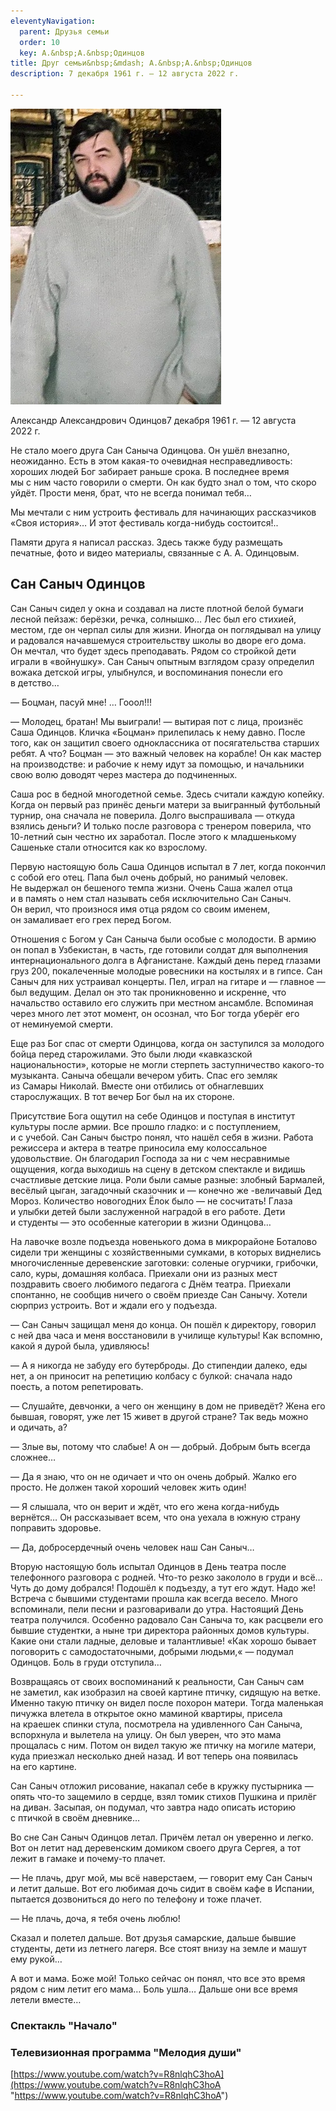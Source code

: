 ```yaml
---
eleventyNavigation:
  parent: Друзья семьи
  order: 10
  key: А.&nbsp;А.&nbsp;Одинцов
title: Друг семьи&nbsp;&mdash; А.&nbsp;А.&nbsp;Одинцов
description: 7 декабря 1961 г. – 12 августа 2022 г.

---
```

![Александр Одинцов](/assets/uploads/Саныч.jpg)

<p>Александр Александрович Одинцов7 декабря 1961&nbsp;г. &mdash;&nbsp;12 августа 2022&nbsp;г.</p>

<p>Не&nbsp;стало моего друга Сан Саныча Одинцова. Он&nbsp;ушёл внезапно, неожиданно. Есть в&nbsp;этом <nobr>какая-то</nobr> очевидная несправедливость: хороших людей Бог забирает раньше срока. В&nbsp;последнее время мы&nbsp;с&nbsp;ним часто говорили о&nbsp;смерти. Он&nbsp;как будто знал о&nbsp;том, что скоро уйдёт. Прости меня, брат, что не&nbsp;всегда понимал тебя&hellip;</p>

<p>Мы&nbsp;мечтали с&nbsp;ним устроить фестиваль для начинающих рассказчиков &laquo;Своя история&raquo;&hellip; И&nbsp;этот фестиваль <nobr>когда-нибудь</nobr> состоится!..</p>

<p>Памяти&nbsp;друга я&nbsp;написал рассказ. Здесь также буду размещать печатные, фото и&nbsp;видео материалы, связанные с&nbsp;<nobr>А. А. Одинцовым</nobr>.</p>

## Сан Саныч Одинцов

<p>Сан Саныч сидел у&nbsp;окна и&nbsp;создавал на&nbsp;листе плотной белой бумаги лесной пейзаж: берёзки, речка, солнышко&hellip; Лес был его стихией, местом, где он&nbsp;черпал силы для жизни. Иногда он&nbsp;поглядывал на&nbsp;улицу и&nbsp;радовался начавшемуся строительству школы во&nbsp;дворе его дома. Он&nbsp;мечтал, что будет здесь преподавать. Рядом со&nbsp;стройкой дети играли в&nbsp;&laquo;войнушку&raquo;. Сан Саныч опытным взглядом сразу определил вожака детской игры, улыбнулся, и&nbsp;воспоминания понесли его в&nbsp;детство&hellip;</p>

<p>&mdash;&nbsp;Боцман, пасуй мне! &hellip; Гооол!!!</p>

<p>&mdash;&nbsp;Молодец, братан! Мы&nbsp;выиграли! &mdash;&nbsp;вытирая пот с&nbsp;лица, произнёс Саша Одинцов. Кличка &laquo;Боцман&raquo; прилепилась к&nbsp;нему давно. После того, как он&nbsp;защитил своего одноклассника от&nbsp;посягательства старших ребят. А&nbsp;что? Боцман&nbsp;&mdash; это важный человек на&nbsp;корабле! Он&nbsp;как мастер на&nbsp;производстве: и&nbsp;рабочие к&nbsp;нему идут за&nbsp;помощью, и&nbsp;начальники свою волю доводят через мастера до&nbsp;подчиненных.</p>

<p>Саша рос в&nbsp;бедной многодетной семье. Здесь считали каждую копейку. Когда он&nbsp;первый раз принёс деньги матери за&nbsp;выигранный футбольный турнир, она сначала не&nbsp;поверила. Долго выспрашивала&nbsp;&mdash; откуда взялись деньги? И&nbsp;только после разговора с&nbsp;тренером поверила, что <nobr>10-летний</nobr> сын честно их&nbsp;заработал. После этого к&nbsp;младшенькому Сашеньке стали относится как ко&nbsp;взрослому.</p>

<p>Первую настоящую боль Саша Одинцов испытал в&nbsp;7 лет, когда покончил с&nbsp;собой его отец. Папа был очень добрый, но&nbsp;ранимый человек. Не&nbsp;выдержал он&nbsp;бешеного темпа жизни. Очень Саша жалел отца и&nbsp;в&nbsp;память о&nbsp;нем стал называть себя исключительно Сан Саныч. Он&nbsp;верил, что произнося имя отца рядом со&nbsp;своим именем, он&nbsp;замаливает его грех перед Богом.</p>

<p>Отношения с&nbsp;Богом у&nbsp;Сан Саныча были особые с&nbsp;молодости. В&nbsp;армию он&nbsp;попал в&nbsp;Узбекистан, в&nbsp;часть, где готовили солдат для выполнения интернационального долга в&nbsp;Афганистане. Каждый день перед глазами груз 200, покалеченные молодые ровесники на&nbsp;костылях и&nbsp;в&nbsp;гипсе. Сан Саныч для них устраивал концерты. Пел, играл на&nbsp;гитаре и&nbsp;&mdash; главное&nbsp;&mdash; был ведущим. Делал он&nbsp;это так проникновенно и&nbsp;искренне, что начальство оставило его служить при местном ансамбле. Вспоминая через много лет этот момент, он&nbsp;осознал, что Бог тогда уберёг его от&nbsp;неминуемой смерти.</p>

<p>Еще раз Бог спас от&nbsp;смерти Одинцова, когда он&nbsp;заступился за&nbsp;молодого бойца перед старожилами. Это были люди &laquo;кавказской национальности&raquo;, которые не&nbsp;могли стерпеть заступничество <nobr>какого-то</nobr> музыканта. Саныча обещали вечером убить. Спас его земляк из&nbsp;Самары Николай. Вместе они отбились от&nbsp;обнаглевших старослужащих. В&nbsp;тот вечер Бог был на&nbsp;их&nbsp;стороне.</p>

<p>Присутствие Бога ощутил на&nbsp;себе Одинцов и&nbsp;поступая в&nbsp;институт культуры после армии. Все прошло гладко: и&nbsp;с&nbsp;поступлением, и&nbsp;с&nbsp;учебой. Сан Саныч быстро понял, что нашёл себя в&nbsp;жизни. Работа режиссера и&nbsp;актера в&nbsp;театре приносила ему колоссальное удовольствие. Он&nbsp;благодарил Господа за&nbsp;ни&nbsp;с&nbsp;чем несравнимые ощущения, когда выходишь на&nbsp;сцену в&nbsp;детском спектакле и&nbsp;видишь счастливые детские лица. Роли были самые разные: злобный Бармалей, весёлый цыган, загадочный сказочник и&nbsp;&mdash; конечно&nbsp;же -величавый Дед Мороз. Количество новогодних Ёлок было&nbsp;&mdash; не&nbsp;сосчитать! Глаза и&nbsp;улыбки детей были заслуженной наградой в&nbsp;его работе. Дети и&nbsp;студенты&nbsp;&mdash; это особенные категории в&nbsp;жизни Одинцова&hellip;</p>

<p>На&nbsp;лавочке возле подъезда новенького дома в&nbsp;микрорайоне Боталово сидели три женщины с&nbsp;хозяйственными сумками, в&nbsp;которых виднелись многочисленные деревенские заготовки: соленые огурчики, грибочки, сало, куры, домашняя колбаса. Приехали они из&nbsp;разных мест поздравить своего любимого педагога с&nbsp;Днём театра. Приехали спонтанно, не&nbsp;сообщив ничего о&nbsp;своём приезде Сан Санычу. Хотели сюрприз устроить. Вот и&nbsp;ждали его у&nbsp;подъезда.</p>

<p>&mdash;&nbsp;Сан Саныч защищал меня до&nbsp;конца. Он&nbsp;пошёл к&nbsp;директору, говорил с&nbsp;ней два часа и&nbsp;меня восстановили в&nbsp;училище культуры! Как вспомню, какой я&nbsp;дурой была, удивляюсь!</p>

<p>&mdash;&nbsp;А&nbsp;я&nbsp;никогда не&nbsp;забуду его бутерброды. До&nbsp;стипендии далеко, еды нет, а&nbsp;он&nbsp;приносит на&nbsp;репетицию колбасу с&nbsp;булкой: сначала надо поесть, а&nbsp;потом репетировать.</p>

<p>&mdash;&nbsp;Слушайте, девчонки, а&nbsp;чего он&nbsp;женщину в&nbsp;дом не&nbsp;приведёт? Жена его бывшая, говорят, уже лет 15 живет в&nbsp;другой стране? Так ведь можно и&nbsp;одичать, а?</p>

<p>&mdash;&nbsp;Злые вы, потому что слабые! А&nbsp;он&nbsp;&mdash; добрый. Добрым быть всегда сложнее&hellip;</p>

<p>&mdash;&nbsp;Да&nbsp;я&nbsp;знаю, что он&nbsp;не&nbsp;одичает и&nbsp;что он&nbsp;очень добрый. Жалко его просто. Не&nbsp;должен такой хороший человек жить один!</p>

<p>&mdash;&nbsp;Я&nbsp;слышала, что он&nbsp;верит и&nbsp;ждёт, что его жена <nobr>когда-нибудь</nobr> вернётся&hellip; Он&nbsp;рассказывает всем, что она уехала в&nbsp;южную страну поправить здоровье.</p>

<p>&mdash;&nbsp;Да, добросердечный очень человек наш Сан Саныч&hellip;</p>

<p>Вторую настоящую боль испытал Одинцов в&nbsp;День театра после телефонного разговора с&nbsp;родней. <nobr>Что-то</nobr> резко закололо в&nbsp;груди и&nbsp;всё&hellip; Чуть до&nbsp;дому добрался! Подошёл к&nbsp;подъезду, а&nbsp;тут его ждут. Надо&nbsp;же! Встреча с&nbsp;бывшими студентами прошла как всегда весело. Много вспоминали, пели песни и&nbsp;разговаривали до&nbsp;утра. Настоящий День театра получился. Особенно радовало Сан Саныча то, как расцвели его бывшие студентки, а&nbsp;ныне три директора районных домов культуры. Какие они стали ладные, деловые и&nbsp;талантливые! &laquo;Как хорошо бывает поговорить с&nbsp;самодостаточными, добрыми людьми,&laquo;&nbsp;&mdash; подумал Одинцов. Боль в&nbsp;груди отступила&hellip;</p>

<p>Возвращаясь от&nbsp;своих воспоминаний к&nbsp;реальности, Сан Саныч сам не&nbsp;заметил, как изобразил на&nbsp;своей картине птичку, сидящую на&nbsp;ветке. Именно такую птичку он&nbsp;видел после похорон матери. Тогда маленькая пичужка влетела в&nbsp;открытое окно маминой квартиры, присела на&nbsp;краешек спинки стула, посмотрела на&nbsp;удивленного Сан Саныча, вспорхнула и&nbsp;вылетела на&nbsp;улицу. Он&nbsp;был уверен, что это мама прощалась с&nbsp;ним. Потом он&nbsp;видел такую&nbsp;же птичку на&nbsp;могиле матери, куда приезжал несколько дней назад. И&nbsp;вот теперь она появилась на&nbsp;его картине.</p>

<p>Сан Саныч отложил рисование, накапал себе в&nbsp;кружку пустырника&nbsp;&mdash; опять <nobr>что-то</nobr> защемило в&nbsp;сердце, взял томик стихов Пушкина и&nbsp;прилёг на&nbsp;диван. Засыпая, он&nbsp;подумал, что завтра надо описать историю с&nbsp;птичкой в&nbsp;своём дневнике&hellip;</p>

<p>Во&nbsp;сне Сан Саныч Одинцов летал. Причём летал он&nbsp;уверенно и&nbsp;легко. Вот он&nbsp;летит над деревенским домиком своего друга Сергея, а&nbsp;тот лежит в&nbsp;гамаке и&nbsp;<nobr>почему-то</nobr> плачет.</p>

<p>&mdash;&nbsp;Не&nbsp;плачь, друг мой, мы&nbsp;всё наверстаем,&nbsp;&mdash; говорит ему Сан Саныч и&nbsp;летит дальше. Вот его любимая дочь сидит в&nbsp;своём кафе в&nbsp;Испании, пытается дозвониться до&nbsp;него по&nbsp;телефону и&nbsp;тоже плачет.</p>

<p>&mdash;&nbsp;Не&nbsp;плачь, доча, я&nbsp;тебя очень люблю!</p>

<p>Сказал и&nbsp;полетел дальше. Вот друзья самарские, дальше бывшие студенты, дети из&nbsp;летнего лагеря. Все стоят внизу на&nbsp;земле и&nbsp;машут ему рукой&hellip;</p>

<p>А&nbsp;вот и&nbsp;мама. Боже мой! Только сейчас он&nbsp;понял, что все это время рядом с&nbsp;ним летит его мама&hellip; Боль ушла&hellip; Дальше они все время летели вместе&hellip;</p>

### Спектакль "Начало"

### Телевизионная программа "Мелодия души"

[https://www.youtube.com/watch?v=R8nlqhC3hoA](https://www.youtube.com/watch?v=R8nlqhC3hoA "https://www.youtube.com/watch?v=R8nlqhC3hoA")